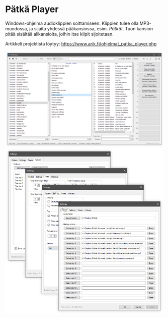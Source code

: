 # Pätkä Player

Windows-ohjelma audioklippien soittamiseen. Klippien tulee olla MP3-muodossa, ja sijaita yhdessä pääkansiossa, esim. _Pätkät_. Tuon kansion pitää sisältää alikansioita, joihin itse klipit sijoitetaan.

Artikkeli projektista löytyy:
https://www.arik.fi/ohjelmat_patka_player.php

<img src="/docs/pp.png">
<img src="/docs/pp_settings.png">